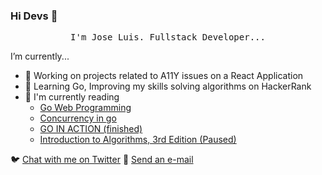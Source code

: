 ### Hi Devs 👋


<p align="center">
  <samp>
I'm Jose Luis. Fullstack Developer...
  </samp>
</p>

I’m currently...

- 🔭 Working on projects related to A11Y issues on a React Application
- 🌱 Learning Go,  Improving my skills solving algorithms on HackerRank
- 📕 I'm currently reading 
    - <a href="https://www.amazon.com/-/es/Sau-Sheong-Chang/dp/1617292567">Go Web Programming</a>
    - <a href="https://www.amazon.com/s?k=concurrency+in+go&i=stripbooks-intl-ship&__mk_es_US=ÅMÅŽÕÑ&ref=nb_sb_noss_2">Concurrency in go</a>
    - <a href="https://www.amazon.com/Go-Action-William-Kennedy/dp/1617291781/ref=sr_1_2?dchild=1&keywords=go+in+action&qid=1594314977&sr=8-2">GO IN ACTION (finished)</a>
    - <a href="https://www.amazon.com/Introduction-Algorithms-3rd-MIT-Press/dp/0262033844/ref=sr_1_2?crid=28U8UC87R79JL&dchild=1&keywords=algorithms+3rd+edition&qid=1594315066&sprefix=algorithms+3%2Caps%2C209&sr=8-2">Introduction to Algorithms, 3rd Edition (Paused)</a>

:bird: <a href="https://twitter.com/jluipfullstack">Chat with me on Twitter</a>
:e-mail: <a href="mailto:jlrp39@gmail.com">Send an e-mail</a>

<!--
**jlrpuma/jlrpuma** is a ✨ _special_ ✨ repository because its `README.md` (this file) appears on your GitHub profile.

Here are some ideas to get you started:

- 🔭 I’m currently working on ...
- 🌱 I’m currently learning ...
- 👯 I’m looking to collaborate on ...
- 🤔 I’m looking for help with ...
- 💬 Ask me about ...
- 📫 How to reach me: ...
- 😄 Pronouns: ...
- ⚡ Fun fact: ...
-->
